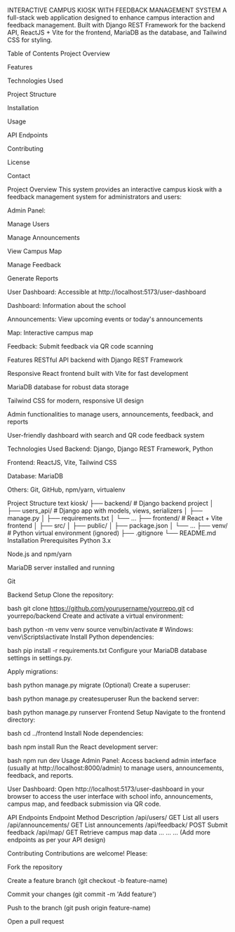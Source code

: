INTERACTIVE CAMPUS KIOSK WITH FEEDBACK MANAGEMENT SYSTEM
A full-stack web application designed to enhance campus interaction and feedback management.
Built with Django REST Framework for the backend API, ReactJS + Vite for the frontend, MariaDB as the database, and Tailwind CSS for styling.

Table of Contents
Project Overview

Features

Technologies Used

Project Structure

Installation

Usage

API Endpoints

Contributing

License

Contact

Project Overview
This system provides an interactive campus kiosk with a feedback management system for administrators and users:

Admin Panel:

Manage Users

Manage Announcements

View Campus Map

Manage Feedback

Generate Reports

User Dashboard:
Accessible at http://localhost:5173/user-dashboard

Dashboard: Information about the school

Announcements: View upcoming events or today's announcements

Map: Interactive campus map

Feedback: Submit feedback via QR code scanning

Features
RESTful API backend with Django REST Framework

Responsive React frontend built with Vite for fast development

MariaDB database for robust data storage

Tailwind CSS for modern, responsive UI design

Admin functionalities to manage users, announcements, feedback, and reports

User-friendly dashboard with search and QR code feedback system

Technologies Used
Backend: Django, Django REST Framework, Python

Frontend: ReactJS, Vite, Tailwind CSS

Database: MariaDB

Others: Git, GitHub, npm/yarn, virtualenv

Project Structure
text
kiosk/
├── backend/               # Django backend project
│   ├── users_api/         # Django app with models, views, serializers
│   ├── manage.py
│   ├── requirements.txt
│   └── ...
├── frontend/              # React + Vite frontend
│   ├── src/
│   ├── public/
│   ├── package.json
│   └── ...
├── venv/                  # Python virtual environment (ignored)
├── .gitignore
└── README.md
Installation
Prerequisites
Python 3.x

Node.js and npm/yarn

MariaDB server installed and running

Git

Backend Setup
Clone the repository:

bash
git clone https://github.com/yourusername/yourrepo.git
cd yourrepo/backend
Create and activate a virtual environment:

bash
python -m venv venv
source venv/bin/activate   # Windows: venv\Scripts\activate
Install Python dependencies:

bash
pip install -r requirements.txt
Configure your MariaDB database settings in settings.py.

Apply migrations:

bash
python manage.py migrate
(Optional) Create a superuser:

bash
python manage.py createsuperuser
Run the backend server:

bash
python manage.py runserver
Frontend Setup
Navigate to the frontend directory:

bash
cd ../frontend
Install Node dependencies:

bash
npm install
Run the React development server:

bash
npm run dev
Usage
Admin Panel: Access backend admin interface (usually at http://localhost:8000/admin) to manage users, announcements, feedback, and reports.

User Dashboard: Open http://localhost:5173/user-dashboard in your browser to access the user interface with school info, announcements, campus map, and feedback submission via QR code.

API Endpoints
Endpoint	Method	Description
/api/users/	GET	List all users
/api/announcements/	GET	List announcements
/api/feedback/	POST	Submit feedback
/api/map/	GET	Retrieve campus map data
...	...	...
(Add more endpoints as per your API design)

Contributing
Contributions are welcome! Please:

Fork the repository

Create a feature branch (git checkout -b feature-name)

Commit your changes (git commit -m 'Add feature')

Push to the branch (git push origin feature-name)

Open a pull request
